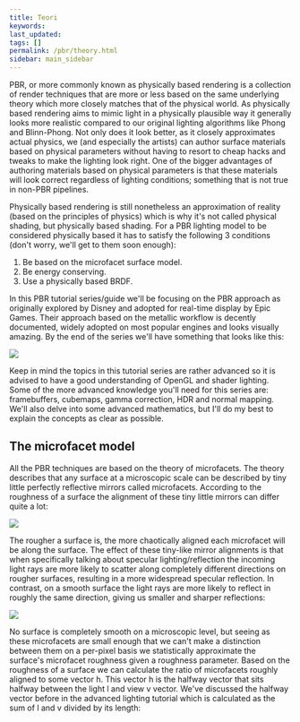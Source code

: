 ```yaml
---
title: Teori
keywords: 
last_updated: 
tags: []
permalink: /pbr/theory.html
sidebar: main_sidebar
---
```


 PBR, or more commonly known as physically based rendering is a collection of render techniques that are more or less based on the same underlying theory which more closely matches that of the physical world. As physically based rendering aims to mimic light in a physically plausible way it generally looks more realistic compared to our original lighting algorithms like Phong and Blinn-Phong. Not only does it look better, as it closely approximates actual physics, we (and especially the artists) can author surface materials based on physical parameters without having to resort to cheap hacks and tweaks to make the lighting look right. One of the bigger advantages of authoring materials based on physical parameters is that these materials will look correct regardless of lighting conditions; something that is not true in non-PBR pipelines.

Physically based rendering is still nonetheless an approximation of reality (based on the principles of physics) which is why it's not called physical shading, but physically based shading. For a PBR lighting model to be considered physically based it has to satisfy the following 3 conditions (don't worry, we'll get to them soon enough):

1. Be based on the microfacet surface model.
2. Be energy conserving.
3. Use a physically based BRDF.

In this PBR tutorial series/guide we'll be focusing on the PBR approach as originally explored by Disney and adopted for real-time display by Epic Games. Their approach based on the metallic workflow is decently documented, widely adopted on most popular engines and looks visually amazing. By the end of the series we'll have something that looks like this: 

<img src ="https://learnopengl.com/img/pbr/ibl_specular_result_textured.png">

Keep in mind the topics in this tutorial series are rather advanced so it is advised to have a good understanding of OpenGL and shader lighting. Some of the more advanced knowledge you'll need for this series are: framebuffers, cubemaps, gamma correction, HDR and normal mapping. We'll also delve into some advanced mathematics, but I'll do my best to explain the concepts as clear as possible. 

## The microfacet model

 All the PBR techniques are based on the theory of microfacets. The theory describes that any surface at a microscopic scale can be described by tiny little perfectly reflective mirrors called microfacets. According to the roughness of a surface the alignment of these tiny little mirrors can differ quite a lot: 
 
<img src ="https://learnopengl.com/img/pbr/microfacets.png">

 The rougher a surface is, the more chaotically aligned each microfacet will be along the surface. The effect of these tiny-like mirror alignments is that when specifically talking about specular lighting/reflection the incoming light rays are more likely to scatter along completely different directions on rougher surfaces, resulting in a more widespread specular reflection. In contrast, on a smooth surface the light rays are more likely to reflect in roughly the same direction, giving us smaller and sharper reflections: 
 
 <img src="https://learnopengl.com/img/pbr/microfacets_light_rays.png">
 
 No surface is completely smooth on a microscopic level, but seeing as these microfacets are small enough that we can't make a distinction between them on a per-pixel basis we statistically approximate the surface's microfacet roughness given a roughness parameter. Based on the roughness of a surface we can calculate the ratio of microfacets roughly aligned to some vector h. This vector h is the halfway vector that sits halfway between the light l and view v vector. We've discussed the halfway vector before in the advanced lighting tutorial which is calculated as the sum of l and v divided by its length: 
 
 
